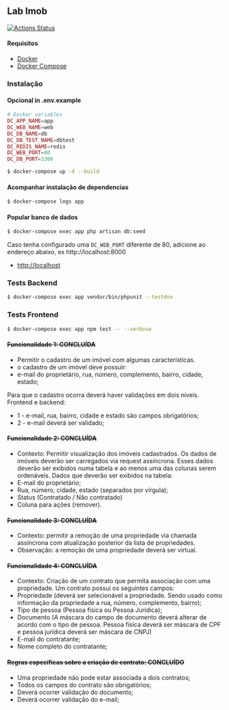 ## Lab Imob

[![Actions Status](https://github.com/tiagodevweb/lab-imob/workflows/CI/badge.svg)](https://github.com/tiagodevweb/lab-imob/actions)


#### Requisitos

- [Docker](https://docs.docker.com/get-docker/)
- [Docker Compose](https://docs.docker.com/compose/install/)

### Instalação

#### Opcional in .env.example
```php
# Docker variables
DC_APP_NAME=app
DC_WEB_NAME=web
DC_DB_NAME=db
DC_DB_TEST_NAME=dbtest
DC_REDIS_NAME=redis
DC_WEB_PORT=80
DC_DB_PORT=3306
```

```bash
$ docker-compose up -d --build
```
#### Acompanhar instalação de dependencias
```bash
$ docker-compose logs app
```
#### Popular banco de dados
```bash
$ docker-compose exec app php artisan db:seed
```
Caso tenha configurado uma `DC_WEB_PORT` diferente de 80, adicione ao endereço abaixo, ex http://localhost:8000 
- [http://localhost](http://localhost)

### Tests Backend

```bash
$ docker-compose exec app vendor/bin/phpunit --testdox
```

### Tests Frontend

```bash
$ docker-compose exec app npm test -- --verbose
```

#### ~~Funcionalidade 1: CONCLUÍDA~~
  - Permitir o cadastro de um imóvel com algumas características. 
  - o cadastro de um imóvel deve possuir:
  - e-mail do proprietário, rua, número, complemento, bairro, cidade, estado;

Para que o cadastro ocorra deverá haver validações em dois níveis. Frontend e backend:
- 1 - e-mail, rua, bairro, cidade e estado são campos obrigatórios;
- 2 - e-mail deverá ser validado;

#### ~~Funcionalidade 2: CONCLUÍDA~~
  - Contexto: Permitir visualização dos imóveis cadastrados.
    Os dados de imóveis deverão ser carregados via request assíncrona. Esses dados deverão ser exibidos numa tabela e ao menos uma das colunas serem ordenáveis.
    Dados que deverão ser exibidos na tabela:
  - E-mail do proprietário;
  - Rua, número, cidade, estado (separados por vírgula);
  - Status (Contratado / Não contratado)
  - Coluna para ações (remover).

#### ~~Funcionalidade 3: CONCLUÍDA~~
  - Contexto: permitir a remoção de uma propriedade via chamada assíncrona com atualização posterior da lista de propriedades.
  - Observação: a remoção de uma propriedade deverá ser virtual.

#### ~~Funcionalidade 4: CONCLUÍDA~~
  - Contexto: Criação de um contrato que permita associação com uma propriedade. Um contrato possui os seguintes campos:
  - Propriedade (deverá ser selecionável a propriedade. Sendo usado como informação da propriedade a rua, número, complemento, bairro);
  - Tipo de pessoa (Pessoa física ou Pessoa Jurídica);
  - Documento (A máscara do campo de documento deverá alterar de acordo com o tipo de pessoa. Pessoa física deverá ser máscara de CPF e pessoa jurídica deverá ser máscara de CNPJ)
  - E-mail do contratante;
  - Nome completo do contratante;

#### ~~Regras específicas sobre a criação de contrato: CONCLUÍDO~~
- Uma propriedade não pode estar associada a dois contratos;
- Todos os campos do contrato são obrigatórios;
- Deverá ocorrer validação do documento;
- Deverá ocorrer validação do e-mail;